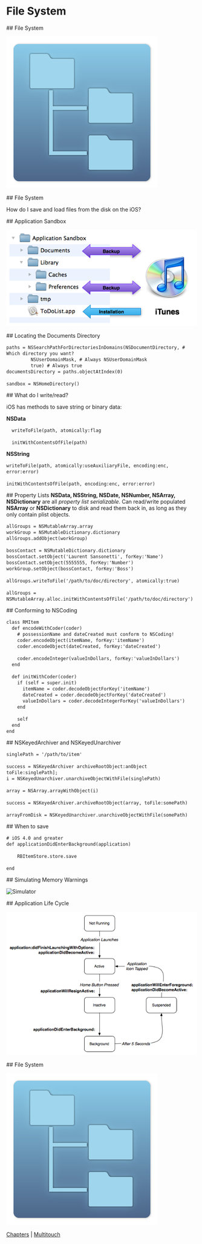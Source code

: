 # File System

<slide>
## File System

![](filesystem.png "File Sytem") 

</slide>

<slide>
## File System

How do I save and load files from the disk on the iOS?

</slide>

<slide>
## Application Sandbox

![](sandbox.png "Sandbox") 

</slide>

<slide>
## Locating the Documents Directory

    paths = NSSearchPathForDirectoriesInDomains(NSDocumentDirectory, # Which directory you want?
             NSUserDomainMask, # Always NSUserDomainMask
             true) # Always true
    documentsDirectory = paths.objectAtIndex(0)

    sandbox = NSHomeDirectory()

</slide>

<slide>
## What do I write/read?

iOS has methods to save string or binary data:

<b>NSData</b>

      writeToFile(path, atomically:flag

      initWithContentsOfFile(path)

<b>NSString</b>

    writeToFile(path, atomically:useAuxiliaryFile, encoding:enc, error:error)

    initWithContentsOfFile(path, encoding:enc, error:error)

</slide>

<slide>
## Property Lists
<b>NSData, NSString, NSDate, NSNumber, NSArray, NSDictionary</b> are all <i>property list serializable</i>. Can read/write populated <b>NSArray</b> or <b>NSDictionary</b> to disk and read them back in, as long as they only contain plist objects.

    allGroups = NSMutableArray.array
    workGroup = NSMutableDictionary.dictionary
    allGroups.addObject(workGroup)
    
    bossContact = NSMutableDictionary.dictionary
    bossContact.setObject('Laurent Sansonetti', forKey:'Name')
    bossContact.setObject(5555555, forKey:'Number')
    workGroup.setObject(bossContact, forKey:'Boss')
    
    allGroups.writeToFile('/path/to/doc/directory', atomically:true)

    allGroups = NSMutableArray.alloc.initWithContentsOfFile('/path/to/doc/directory')

</slide>

<slide>
## Conforming to NSCoding

    class RMItem
      def encodeWithCoder(coder)
        # possessionName and dateCreated must conform to NSCoding!
        coder.encodeObject(itemName, forKey:'itemName')
        coder.encodeObject(dateCreated, forKey:'dateCreated')

        coder.encodeInteger(valueInDollars, forKey:'valueInDollars')
      end

      def initWithCoder(coder)
        if (self = super.init)
          itemName = coder.decodeObjectForKey('itemName')
          dateCreated = coder.decodeObjectForKey('dateCreated')
          valueInDollars = coder.decodeIntegerForKey('valueInDollars')
        end
        
        self
      end
    end

</lide>

<slide>
## NSKeyedArchiver and NSKeyedUnarchiver

    singlePath = '/path/to/item'

    success = NSKeyedArchiver archiveRootObject:anObject toFile:singlePath];
    i = NSKeyedUnarchiver.unarchiveObjectWithFile(singlePath)
        
    array = NSArray.arrayWithObject(i)

    success = NSKeyedArchiver.archiveRootObject(array, toFile:somePath)

    arrayFromDisk = NSKeyedUnarchiver.unarchiveObjectWithFile(somePath)

</slide>

<slide>
## When to save

    # iOS 4.0 and greater
    def applicationDidEnterBackground(application)

        RBItemStore.store.save

    end

</slide>

<slide>
## Simulating Memory Warnings

![](simulator.png "Simulator") 

</slide>

<slide>
## Application Life Cycle

![](lifetime.png "Application Life Cycle") 

</slide>

<slide>
## File System

![](filesystem.png "Memory Warnings") 

[Chapters](../reveal.html) | 
[Multitouch](../19-Multitouch/reveal.html)


</slide>
